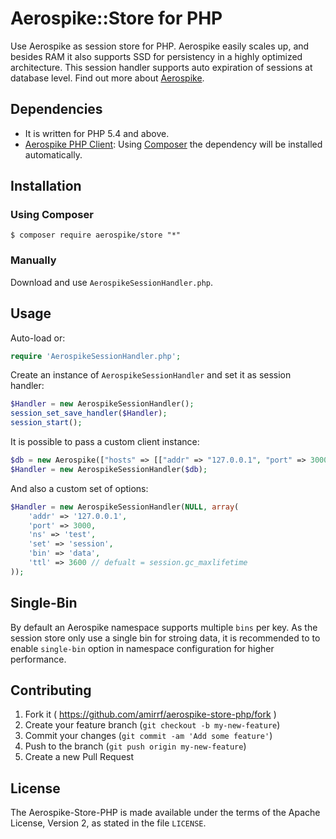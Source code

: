 # Aerospike::Store for PHP

Use Aerospike as session store for PHP.
Aerospike easily scales up, and besides RAM it also supports SSD for persistency in a highly optimized architecture. This session handler supports auto expiration of sessions at database level.
Find out more about [Aerospike](http://www.aerospike.com).

## Dependencies

- It is written for PHP 5.4 and above. 
- [Aerospike PHP Client](https://github.com/aerospike/aerospike-client-php): 
Using [Composer](https://getcomposer.org/) the dependency will be installed automatically.

## Installation

### Using Composer

    $ composer require aerospike/store "*"

### Manually

Download and use `AerospikeSessionHandler.php`.

## Usage

Auto-load or:

```php
require 'AerospikeSessionHandler.php';
```

Create an instance of `AerospikeSessionHandler` and set it as session handler:
 
```php
$Handler = new AerospikeSessionHandler();
session_set_save_handler($Handler);
session_start();
```
It is possible to pass a custom client instance:

```php
$db = new Aerospike(["hosts" => [["addr" => "127.0.0.1", "port" => 3000]]]);
$Handler = new AerospikeSessionHandler($db);
```

And also a custom set of options:

```php
$Handler = new AerospikeSessionHandler(NULL, array(
	'addr' => '127.0.0.1',
	'port' => 3000,
	'ns' => 'test',
	'set' => 'session',
	'bin' => 'data',
	'ttl' => 3600 // defualt = session.gc_maxlifetime
));
```

## Single-Bin
By default an Aerospike namespace supports multiple `bins` per key. As the session store only use a single bin for stroing data, it is recommended to to enable `single-bin` option in namespace configuration for higher performance.

## Contributing

1. Fork it ( https://github.com/amirrf/aerospike-store-php/fork )
2. Create your feature branch (`git checkout -b my-new-feature`)
3. Commit your changes (`git commit -am 'Add some feature'`)
4. Push to the branch (`git push origin my-new-feature`)
5. Create a new Pull Request

## License

The Aerospike-Store-PHP is made available under the terms of the Apache License, Version 2, as stated in the file `LICENSE`.
